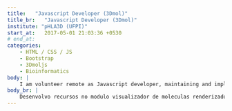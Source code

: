 ```yaml
---
title:   "Javascript Developer (3Dmol)"
title_br:   "Javascript Developer (3Dmol)"
institute: "pHLA3D (UFPI)"
start_at:   2017-05-01 21:03:36 +0530
# end_at:   
categories: 
    - HTML / CSS / JS
    - Bootstrap
    - 3Dmoljs
    - Bioinformatics
body: |
    I am volunteer remote as Javascript developer, maintaining and implementing new features of in the molecule viewer module rendered by the 3Dmol.js library of the <a href="https://www.phla3d.com.br/alleles/view/A*01:01/1" target="blank">pHLA3D project</a>.
body_br: |
    Desenvolvo recursos no modulo visualizador de moleculas renderizado pela biblioteca 3Dmol.js do <a href="https://www.phla3d.com.br/alleles/view/A*01:01/1" target="blank">projeto pHLA3D</a>
---
```

